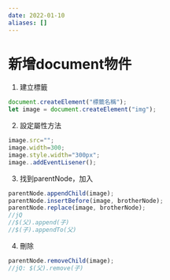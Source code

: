 ```yaml
---
date: 2022-01-10
aliases: []
---
```

# 新增document物件
1. 建立標籤
```js
document.createElement("標籤名稱");
let image = document.createElement("img");
```
2. 設定屬性方法
```js
image.src="";
image.width=300;
image.style.width="300px";
image..addEventLisener();
```
3. 找到parentNode，加入
```js
parentNode.appendChild(image);
parentNode.insertBefore(image, brotherNode);
parentNode.replace(image, brotherNode);
//jQ
//$(父).append(子)
//$(子).appendTo(父)
```
4. 刪除
```js
parentNode.removeChild(image);
//jQ: $(父).remove(子)
```


